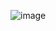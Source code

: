 ![image](https://user-images.githubusercontent.com/57552973/214079293-63d7ea3c-c3c2-4647-b59e-76f0b5cb6945.png)
